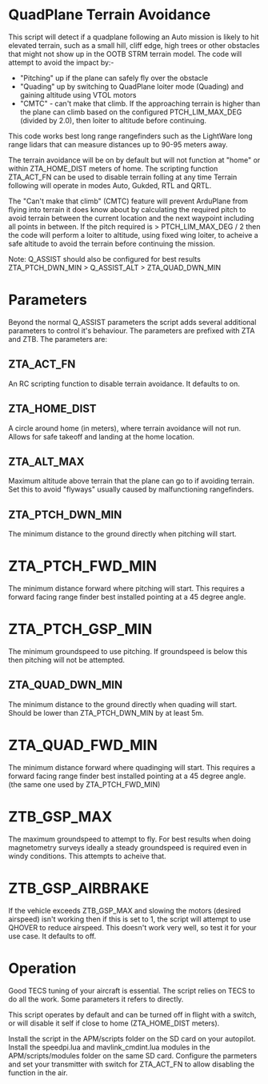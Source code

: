 # QuadPlane Terrain Avoidance

 This script will detect if a quadplane following an Auto mission is likely to hit elevated terrain, such as
 a small hill, cliff edge, high trees or other obstacles that might not show up in the OOTB STRM terrain model.
 The code will attempt to avoid the impact by:-
 - "Pitching" up if the plane can safely fly over the obstacle 
 - "Quading" up by switching to QuadPlane loiter mode (Quading) and gaining altitude using VTOL motors 
 - "CMTC" - can't make that climb. If the approaching terrain is higher than the plane can climb based on the 
    configured PTCH_LIM_MAX_DEG (divided by 2.0), then loiter to altitude before continuing.

This code works best long range rangefinders such as the LightWare long range lidars that can measure 
   distances up to 90-95 meters away.

 The terrain avoidance will be on by default but will not function at "home" or within ZTA_HOME_DIST meters
 of home. The scripting function ZTA_ACT_FN can be used to disable terrain folling at any time
 Terrain following will operate in modes Auto, Gukded, RTL and QRTL.

The "Can't make that climb" (CMTC) feature will prevent ArduPlane from flying into terrain it does know about
by calculating the required pitch to avoid terrain between the current location and the next waypoint including
all points in between. If the pitch required is > PTCH_LIM_MAX_DEG / 2 then the code will perform a loiter to
altitude, using fixed wing loiter, to acheive a safe altitude to avoid the terrain before continuing the mission. 

Note: Q_ASSIST should also be configured for best results ZTA_PTCH_DWN_MIN > Q_ASSIST_ALT > ZTA_QUAD_DWN_MIN

# Parameters

Beyond the normal Q_ASSIST parameters the script adds several additional parameters to
control it's behaviour. The parameters are prefixed with ZTA and ZTB. The parameters are:

## ZTA_ACT_FN 

An RC scripting function to disable terrain avoidance. It defaults to on.

## ZTA_HOME_DIST

A circle around home (in meters), where terrain avoidance will not run.
Allows for safe takeoff and landing at the home location.

## ZTA_ALT_MAX

Maximum altitude above terrain that the plane can go to if avoiding terrain.
Set this to avoid "flyways" usually caused by malfunctioning rangefinders.

## ZTA_PTCH_DWN_MIN

The minimum distance to the ground directly when pitching will start.

# ZTA_PTCH_FWD_MIN

The minimum distance forward where pitching will start. This requires
a forward facing range finder best installed pointing at a 45 degree
angle.

# ZTA_PTCH_GSP_MIN

The minimum groundspeed to use pitching. If groundspeed is below this then
pitching will not be attempted.

## ZTA_QUAD_DWN_MIN

The minimum distance to the ground directly when quading will start.
Should be lower than ZTA_PTCH_DWN_MIN by at least 5m.

# ZTA_QUAD_FWD_MIN

The minimum distance forward where quadinging will start. This requires
a forward facing range finder best installed pointing at a 45 degree
angle. (the same one used by ZTA_PTCH_FWD_MIN)

# ZTB_GSP_MAX

The maximum groundspeed to attempt to fly. For best results when doing
magnetometry surveys ideally a steady groundspeed is required even 
in windy conditions. This attempts to acheive that.

# ZTB_GSP_AIRBRAKE

If the vehicle exceeds ZTB_GSP_MAX and slowing the motors (desired airspeed)
isn't working then if this is set to 1, the script will attempt to use QHOVER
to reduce airspeed. This doesn't work very well, so test it for your use case.
It defaults to off.

# Operation

Good TECS tuning of your aircraft is essential. The script relies
on TECS to do all the work. Some parameters it refers to directly.

This script operates by default and can be turned off in flight with
a switch, or will disable it self if close to home (ZTA_HOME_DIST meters).

Install the script in the APM/scripts folder on the SD card on your autopilot. Install the speedpi.lua
and mavlink_cmdint.lua modules in the APM/scripts/modules folder on the same SD card. Configure
the parmeters and set your transmitter with switch for ZTA_ACT_FN to allow disabling the function in the air.


